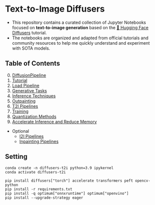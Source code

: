 # Text-to-Image Diffusers
- This repository contains a curated collection of Jupyter Notebooks focused on **text-to-image generation** based on the [🤗 Hugging Face Diffusers](https://github.com/huggingface/diffusers) tutorial. 
- The notebooks are organized and adapted from official tutorials and community resources to help me quickly understand and experiment with SOTA models.



## Table of Contents
0. [DiffusionPipeline]()
1. [Tutorial]()
2. [Load Pipeline]()
3. [Generative Tasks]()
4. [Inference Techniques]()
5. [Outpainting]()
6. [T2I Pipelines]()
7. [Training]()
8. [Quantization Methods]()
9. [Accelerate Inference and Reduce Memory]()

- Optional
  - [I2I Pipelines]()    
  - [Inpainting Pipelines]()



## Setting
```commandline
conda create -n diffusers-t2i python=3.9 ipykernel
conda activate diffusers-t2i

pip install diffusers["torch"] accelerate transformers peft opencv-python
pip install -r requirements.txt
pip install -q optimum["onnxruntime"] optimum["openvino"]
pip install --upgrade-strategy eager
```